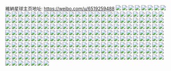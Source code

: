 維納星球主页地址: https://weibo.com/u/6519259488 
![](https://wx4.sinaimg.cn/mw2000/0077c9cAgy1h95rxuklvdj30zg1batd1.jpg) 
![](https://wx4.sinaimg.cn/mw2000/0077c9cAgy1h95rxuwqaoj30zg1baag0.jpg) 
![](https://wx4.sinaimg.cn/mw2000/0077c9cAgy1h95rxu7s5ij30zk1betbo.jpg) 
![](https://wx4.sinaimg.cn/mw2000/0077c9cAgy1h95rxwwo2jj30wi1ycdxg.jpg) 
![](https://wx4.sinaimg.cn/mw2000/0077c9cAgy1h95kylqwgij328d2z54qr.jpg) 
![](https://wx4.sinaimg.cn/mw2000/0077c9cAgy1h95kync8o0j32c03401kz.jpg) 
![](https://wx4.sinaimg.cn/mw2000/0077c9cAgy1h95kyjw7qlj31zz2nzu0x.jpg) 
![](https://wx4.sinaimg.cn/mw2000/0077c9cAgy1h95kyoscbnj32c03401kz.jpg) 
![](https://wx4.sinaimg.cn/mw2000/0077c9cAgy1h95kypwkj5j32c0340e82.jpg) 
![](https://wx4.sinaimg.cn/mw2000/0077c9cAgy1h95kyr33klj32c0340kjm.jpg) 
![](https://wx4.sinaimg.cn/mw2000/0077c9cAgy1h8ohmef42cj30k00jcwf3.jpg) 
![](https://wx4.sinaimg.cn/mw2000/0077c9cAgy1h8mgyhl06fj30wi0nijxa.jpg) 
![](https://wx4.sinaimg.cn/mw2000/0077c9cAly1h7zuetyojgj324u2o1npe.jpg) 
![](https://wx4.sinaimg.cn/mw2000/0077c9cAly1h7zuf02850j321g2pyhdv.jpg) 
![](https://wx4.sinaimg.cn/mw2000/0077c9cAly1h7zuf2iwokj318g1uo1kx.jpg) 
![](https://wx4.sinaimg.cn/mw2000/0077c9cAly1h7zuf3bakoj311w1ku4io.jpg) 
![](https://wx4.sinaimg.cn/mw2000/0077c9cAly1h7zuf4ewi2j318g1uo4ow.jpg) 
![](https://wx4.sinaimg.cn/mw2000/0077c9cAgy1h7uqhddxibj32dr36cnpe.jpg) 
![](https://wx4.sinaimg.cn/mw2000/0077c9cAgy1h7uqhe43v7j31uo18gtvp.jpg) 
![](https://wx4.sinaimg.cn/mw2000/0077c9cAgy1h7uqheoruyj317j1tb7lw.jpg) 
![](https://wx4.sinaimg.cn/mw2000/0077c9cAgy1h7uqh9a5nnj318g1uo4qp.jpg) 
![](https://wx4.sinaimg.cn/mw2000/0077c9cAgy1h7uqhg7erpj32c0340hdu.jpg) 
![](https://wx4.sinaimg.cn/mw2000/0077c9cAgy1h7uqhi2lkqj32c0340b2a.jpg) 
![](https://wx4.sinaimg.cn/mw2000/0077c9cAgy1h7uqhjpxxej32c0340qv5.jpg) 
![](https://wx4.sinaimg.cn/mw2000/0077c9cAgy1h7noh05152j30wi1ycn2v.jpg) 
![](https://wx4.sinaimg.cn/mw2000/0077c9cAgy1h7nohmpgajj30du0omn06.jpg) 
![](https://wx4.sinaimg.cn/mw2000/0077c9cAgy1h7j1dj8vd7j30wi1yce81.jpg) 
![](https://wx4.sinaimg.cn/mw2000/0077c9cAgy1h7j1dlqecaj30wi1ychdt.jpg) 
![](https://wx4.sinaimg.cn/mw2000/0077c9cAgy1h7damkboigj30wi16swlz.jpg) 
![](https://wx4.sinaimg.cn/mw2000/0077c9cAgy1h7cux9eszkj32c034d7ho.jpg) 
![](https://wx4.sinaimg.cn/mw2000/0077c9cAgy1h7cuxa2rcij30r50i4mxq.jpg) 
![](https://wx4.sinaimg.cn/mw2000/0077c9cAgy1h78pxe1btlj31yc0winpe.jpg) 
![](https://wx4.sinaimg.cn/mw2000/0077c9cAgy1h78oz6msdfj312v1mb75w.jpg) 
![](https://wx4.sinaimg.cn/mw2000/0077c9cAgy1h78oz70z3bj30zk1be430.jpg) 
![](https://wx4.sinaimg.cn/mw2000/0077c9cAgy1h70mbeucsmj32c0340hdw.jpg) 
![](https://wx4.sinaimg.cn/mw2000/0077c9cAgy1h70mbhvxl8j32av32hb2a.jpg) 
![](https://wx4.sinaimg.cn/mw2000/0077c9cAgy1h70mbakvwvj328h2zbkjn.jpg) 
![](https://wx4.sinaimg.cn/mw2000/0077c9cAgy1h70mblinqej326z2xbke3.jpg) 
![](https://wx4.sinaimg.cn/mw2000/0077c9cAgy1h70mbp88d5j328l2zgqre.jpg) 
![](https://wx4.sinaimg.cn/mw2000/0077c9cAgy1h70mbujqtqj32542uu7wk.jpg) 
![](https://wx4.sinaimg.cn/mw2000/0077c9cAgy1h70mbyliapj324a2tvu0y.jpg) 
![](https://wx4.sinaimg.cn/mw2000/0077c9cAgy1h70mgdqcrnj31sc2ds4ax.jpg) 
![](https://wx4.sinaimg.cn/mw2000/0077c9cAgy1h6sbuw4gz8j30wi1ycn5s.jpg) 
![](https://wx4.sinaimg.cn/mw2000/0077c9cAgy1h6kh4ctrd3j30wi1yc7wh.jpg) 
![](https://wx4.sinaimg.cn/mw2000/0077c9cAgy1h6341urwuhj32222qrn8w.jpg) 
![](https://wx4.sinaimg.cn/mw2000/0077c9cAgy1h6341tnqrqj30zg1be0y9.jpg) 
![](https://wx4.sinaimg.cn/mw2000/0077c9cAgy1h634213fmqj32c0340wyt.jpg) 
![](https://wx4.sinaimg.cn/mw2000/0077c9cAgy1h5i61g82w3j33402c0qv6.jpg) 
![](https://wx4.sinaimg.cn/mw2000/0077c9cAgy1h5i61hyqv6j322w2runpe.jpg) 
![](https://wx4.sinaimg.cn/mw2000/0077c9cAgy1h5dlhsf0acj32c0340b29.jpg) 
![](https://wx4.sinaimg.cn/mw2000/0077c9cAgy1h5bwh0yazxj30wi1yc1kx.jpg) 
![](https://wx4.sinaimg.cn/mw2000/0077c9cAgy1h5bwh3a8qrj30wi1yc7pm.jpg) 
![](https://wx4.sinaimg.cn/mw2000/0077c9cAgy1h543m46um0j31wj2uskjl.jpg) 
![](https://wx4.sinaimg.cn/mw2000/0077c9cAgy1h543lw3dauj322o340hdt.jpg) 
![](https://wx4.sinaimg.cn/mw2000/0077c9cAgy1h543lsqf74j31sr2p4e38.jpg) 
![](https://wx4.sinaimg.cn/mw2000/0077c9cAgy1h543m84hukj322o340qv5.jpg) 
![](https://wx4.sinaimg.cn/mw2000/0077c9cAgy1h543myntu7j32c033vb2d.jpg) 
![](https://wx4.sinaimg.cn/mw2000/0077c9cAgy1h543lqeebij32c033vx6r.jpg) 
![](https://wx4.sinaimg.cn/mw2000/0077c9cAgy1h543m0ockqj322o340npd.jpg) 
![](https://wx4.sinaimg.cn/mw2000/0077c9cAgy1h521k04of8j32c03407wi.jpg) 
![](https://wx4.sinaimg.cn/mw2000/0077c9cAgy1h521k3n3k8j32c0340npf.jpg) 
![](https://wx4.sinaimg.cn/mw2000/0077c9cAgy1h521k5mi70j32c0340hdu.jpg) 
![](https://wx4.sinaimg.cn/mw2000/0077c9cAgy1h521k9q040j32c0340u0z.jpg) 
![](https://wx4.sinaimg.cn/mw2000/0077c9cAgy1h4xhiv84u3j31px1px7wh.jpg) 
![](https://wx4.sinaimg.cn/mw2000/0077c9cAgy1h4xhj0cuqdj33344mokjp.jpg) 
![](https://wx4.sinaimg.cn/mw2000/0077c9cAgy1h4xhj5f4ymj30u0140tgr.jpg) 
![](https://wx4.sinaimg.cn/mw2000/0077c9cAgy1h4uw84n2jej322j340npd.jpg) 
![](https://wx4.sinaimg.cn/mw2000/0077c9cAgy1h4uw86dm19j322o3401ky.jpg) 
![](https://wx4.sinaimg.cn/mw2000/0077c9cAgy1h4uw82hq75j322o340u0x.jpg) 
![](https://wx4.sinaimg.cn/mw2000/0077c9cAgy1h4uw7zpy2kj322o3401ky.jpg) 
![](https://wx4.sinaimg.cn/mw2000/0077c9cAgy1h4uw886y1lj322o340b2a.jpg) 
![](https://wx4.sinaimg.cn/mw2000/0077c9cAgy1h4uw8be0n3j33344mo1kz.jpg) 
![](https://wx4.sinaimg.cn/mw2000/0077c9cAgy1h4nfm8mwcmj32c033vx6p.jpg) 
![](https://wx4.sinaimg.cn/mw2000/0077c9cAgy1h4nfmxxtngj329r310kjm.jpg) 
![](https://wx4.sinaimg.cn/mw2000/0077c9cAgy1h4nfm6est8j31qc2b5qv5.jpg) 
![](https://wx4.sinaimg.cn/mw2000/0077c9cAgy1h4nfmz9psyj30z61be4ed.jpg) 
![](https://wx4.sinaimg.cn/mw2000/0077c9cAgy1h4nflwg3l5j322n3401kx.jpg) 
![](https://wx4.sinaimg.cn/mw2000/0077c9cAgy1h4nfm4gqeoj322o340kjl.jpg) 
![](https://wx4.sinaimg.cn/mw2000/0077c9cAgy1h4h64vduzzj322o3404qq.jpg) 
![](https://wx4.sinaimg.cn/mw2000/0077c9cAgy1h4h64x13yej322o340x6p.jpg) 
![](https://wx4.sinaimg.cn/mw2000/0077c9cAgy1h4h64y88a0j321131skjl.jpg) 
![](https://wx4.sinaimg.cn/mw2000/0077c9cAgy1h4h6501k0sj322o3401ky.jpg) 
![](https://wx4.sinaimg.cn/mw2000/0077c9cAgy1h4h651x88ij322o340npd.jpg) 
![](https://wx4.sinaimg.cn/mw2000/0077c9cAgy1h4h6672151j322o340u0x.jpg) 
![](https://wx4.sinaimg.cn/mw2000/0077c9cAgy1h4cecpsjcgj313d0ovgqn.jpg) 
![](https://wx4.sinaimg.cn/mw2000/0077c9cAgy1h4cecqgo9aj30u00ma76j.jpg) 
![](https://wx4.sinaimg.cn/mw2000/0077c9cAgy1h40h6rxcksj30on1hcdjl.jpg) 
![](https://wx4.sinaimg.cn/mw2000/0077c9cAgy1h3yqcyslnxj31qv3407wh.jpg) 
![](https://wx4.sinaimg.cn/mw2000/0077c9cAgy1h3cpxthxbdj30oa0oawjf.jpg) 
![](https://wx4.sinaimg.cn/mw2000/0077c9cAgy1h3cpxtw8k8j30u00u0jxl.jpg) 
![](https://wx4.sinaimg.cn/mw2000/0077c9cAgy1h3cpxvefo5j31uo18g7wh.jpg) 
![](https://wx4.sinaimg.cn/mw2000/0077c9cAgy1h3cpxt2ipyj31uo18g7wh.jpg) 
![](https://wx4.sinaimg.cn/mw2000/0077c9cAgy1h2ma28konkj32c02c0x6p.jpg) 
![](https://wx4.sinaimg.cn/mw2000/0077c9cAgy1h2ma3uondej30u01hcthk.jpg) 
![](https://wx4.sinaimg.cn/mw2000/0077c9cAgy1h2ma3v6orgj30u01hcgpk.jpg) 
![](https://wx4.sinaimg.cn/mw2000/0077c9cAgy1h2ma3wf7rfj30zg1ba7a3.jpg) 
![](https://wx4.sinaimg.cn/mw2000/0077c9cAgy1h2ma3wvskhj30zg1ban2w.jpg) 
![](https://wx4.sinaimg.cn/mw2000/0077c9cAgy1h2ma3u0k9oj30s21dvjxu.jpg) 
![](https://wx4.sinaimg.cn/mw2000/0077c9cAgy1h2ma3vw8bgj30zg1ban3k.jpg) 
![](https://wx4.sinaimg.cn/mw2000/0077c9cAgy1h1bzc33qtlj31sc2ds4qq.jpg) 
![](https://wx4.sinaimg.cn/mw2000/0077c9cAgy1h1bzc4lxe5j32c0340e82.jpg) 
![](https://wx4.sinaimg.cn/mw2000/0077c9cAgy1h1bzc76i0nj33402c04qr.jpg) 
![](https://wx4.sinaimg.cn/mw2000/0077c9cAgy1h1bzca32whj33402c0x6q.jpg) 
![](https://wx4.sinaimg.cn/mw2000/0077c9cAgy1h1bzcciv4jj31sc2dsu0x.jpg) 
![](https://wx4.sinaimg.cn/mw2000/0077c9cAgy1h1bzcgd34wj325i25inpf.jpg) 
![](https://wx4.sinaimg.cn/mw2000/0077c9cAgy1h18gon5gp4j30u01sxqbi.jpg) 
![](https://wx4.sinaimg.cn/mw2000/0077c9cAgy1h18gonqxrmj30u01sxqbl.jpg) 
![](https://wx4.sinaimg.cn/mw2000/0077c9cAgy1h18goe8t4lj30go0fagm6.jpg) 
![](https://wx4.sinaimg.cn/mw2000/0077c9cAgy1h066q2g838j32c0340u10.jpg) 
![](https://wx4.sinaimg.cn/mw2000/0077c9cAgy1h066q51atnj32c0340hdw.jpg) 
![](https://wx4.sinaimg.cn/mw2000/0077c9cAgy1h066q6lrvjj32c0340kjn.jpg) 
![](https://wx4.sinaimg.cn/mw2000/0077c9cAgy1gz6hcj729lj32c0340hdv.jpg) 
![](https://wx4.sinaimg.cn/mw2000/0077c9cAgy1gz6hck0or5j31lg24lkjl.jpg) 
![](https://wx4.sinaimg.cn/mw2000/0077c9cAgy1gz6hclng7bj32c02c04qs.jpg) 
![](https://wx4.sinaimg.cn/mw2000/0077c9cAgy1gz6hcmnekbj32832837wi.jpg) 
![](https://wx4.sinaimg.cn/mw2000/0077c9cAgy1gz6hcnrehmj32c02c0hdu.jpg) 
![](https://wx4.sinaimg.cn/mw2000/0077c9cAgy1gz6hcopa71j32c02hce82.jpg) 
![](https://wx4.sinaimg.cn/mw2000/0077c9cAgy1gz6hcq02mvj32c02mcx6p.jpg) 
![](https://wx4.sinaimg.cn/mw2000/0077c9cAgy1gz6hcqz6p4j32c02c04qq.jpg) 
![](https://wx4.sinaimg.cn/mw2000/0077c9cAgy1gz6hcsbb9kj325p25p7wi.jpg) 
![](https://wx4.sinaimg.cn/mw2000/0077c9cAgy1gz6hchtdk4j32c02dib2a.jpg) 
![](https://wx4.sinaimg.cn/mw2000/0077c9cAgy1gz6hctlp3oj327i27ib2a.jpg) 
![](https://wx4.sinaimg.cn/mw2000/0077c9cAgy1gytd39eb0hj32c03401kz.jpg) 
![](https://wx4.sinaimg.cn/mw2000/0077c9cAgy1gxc630c1ikj333y25f1ky.jpg) 
![](https://wx4.sinaimg.cn/mw2000/0077c9cAgy1gx0qxlekpcj32c03404qq.jpg) 
![](https://wx4.sinaimg.cn/mw2000/0077c9cAgy1gwu4l7ml1gj31sc2dsx6p.jpg) 
![](https://wx4.sinaimg.cn/mw2000/0077c9cAgy1gvxpco0ql7j32c0340e82.jpg) 
![](https://wx4.sinaimg.cn/mw2000/0077c9cAgy1gvxpcmox14j30wi1yck69.jpg) 
![](https://wx4.sinaimg.cn/mw2000/0077c9cAgy1gvplp8nequj63402c0npe02.jpg) 
![](https://wx4.sinaimg.cn/mw2000/0077c9cAgy1gvplpbimnlj62c03401l002.jpg) 
![](https://wx4.sinaimg.cn/mw2000/0077c9cAgy1gvplpefqjej62c0340qv602.jpg) 
![](https://wx4.sinaimg.cn/mw2000/0077c9cAgy1gvplpclvh4j63402c0u0x02.jpg) 
![](https://wx4.sinaimg.cn/mw2000/0077c9cAgy1gvplp6wn24j62c0340b2b02.jpg) 
![](https://wx4.sinaimg.cn/mw2000/0077c9cAgy1gvplpgwcrnj63402c07wj02.jpg) 
![](https://wx4.sinaimg.cn/mw2000/0077c9cAgy1gvplu4rojzj62c0340x6r02.jpg) 
![](https://wx4.sinaimg.cn/mw2000/0077c9cAgy1gvplu2c3j3j61hc0u0alt02.jpg) 
![](https://wx4.sinaimg.cn/mw2000/0077c9cAgy1gvplve58m7j62c0340x6s02.jpg) 
![](https://wx4.sinaimg.cn/mw2000/0077c9cAgy1guz2ow49gcj60wa1rbn3y02.jpg) 
![](https://wx4.sinaimg.cn/mw2000/0077c9cAgy1gty1zwh85cj33402c04qr.jpg) 
![](https://wx4.sinaimg.cn/mw2000/0077c9cAgy1gtujj93k3uj31sc2dse81.jpg) 
![](https://wx4.sinaimg.cn/mw2000/0077c9cAgy1gtujjc1d7tj33402c0kjm.jpg) 
![](https://wx4.sinaimg.cn/mw2000/0077c9cAgy1gtujjayjmbj31sc2dsqv5.jpg) 
![](https://wx4.sinaimg.cn/mw2000/0077c9cAgy1gtpw470sdsj30wi16cgoy.jpg) 
![](https://wx4.sinaimg.cn/mw2000/0077c9cAgy1gtpw48f4nfj32c0340e82.jpg) 
![](https://wx4.sinaimg.cn/mw2000/0077c9cAgy1gtpw4923g5j30wi0vb0vj.jpg) 
![](https://wx4.sinaimg.cn/mw2000/0077c9cAgy1gtpw4ayfkoj33402c0b2c.jpg) 
![](https://wx4.sinaimg.cn/mw2000/0077c9cAgy1gtpw4e41blj33402c0x6r.jpg) 
![](https://wx4.sinaimg.cn/mw2000/0077c9cAgy1gtpw4fkplgj30tt1gz13w.jpg) 
![](https://wx4.sinaimg.cn/mw2000/0077c9cAgy1gtpw4667cyj33402c04qq.jpg) 
![](https://wx4.sinaimg.cn/mw2000/0077c9cAgy1gtpw4ixiifj33402c0qv7.jpg) 
![](https://wx4.sinaimg.cn/mw2000/0077c9cAgy1gtgtk2yhhjj32dr1sgqv5.jpg) 
![](https://wx4.sinaimg.cn/mw2000/0077c9cAgy1gtgtk5lhsdj31sg2ds7wh.jpg) 
![](https://wx4.sinaimg.cn/mw2000/0077c9cAgy1gtgtk1b7huj33402c0b29.jpg) 
![](https://wx4.sinaimg.cn/mw2000/0077c9cAgy1gtgtk44xunj33402c07wh.jpg) 
![](https://wx4.sinaimg.cn/mw2000/0077c9cAgy1gtg9rdlsh4j32c0340qv5.jpg) 
![](https://wx4.sinaimg.cn/mw2000/0077c9cAgy1gtg9ropk7rj32c0340x6p.jpg) 
![](https://wx4.sinaimg.cn/mw2000/0077c9cAgy1gtczrz99d7j32c0340u0y.jpg) 
![](https://wx4.sinaimg.cn/mw2000/0077c9cAgy1gtczs2mgm7j32c0340e81.jpg) 
![](https://wx4.sinaimg.cn/mw2000/0077c9cAgy1gtczs4so5wj30n00ukdoy.jpg) 
![](https://wx4.sinaimg.cn/mw2000/0077c9cAgy1grnynodo0wj33402c0x6t.jpg) 
![](https://wx4.sinaimg.cn/mw2000/0077c9cAgy1grnymt3ln6j33402c07wj.jpg) 
![](https://wx4.sinaimg.cn/mw2000/0077c9cAgy1grnyp56t5bj310f0qsam4.jpg) 
![](https://wx4.sinaimg.cn/mw2000/0077c9cAgy1grnyp8z133j32c02c07wi.jpg) 
![](https://wx4.sinaimg.cn/mw2000/0077c9cAgy1grnypde3mfj32ds1sgkjl.jpg) 
![](https://wx4.sinaimg.cn/mw2000/0077c9cAgy1grnyn2s5p8j32c0340u0y.jpg) 
![](https://wx4.sinaimg.cn/mw2000/0077c9cAgy1grnymtvk9bj312l1beqdw.jpg) 
![](https://wx4.sinaimg.cn/mw2000/0077c9cAgy1grnypjhv5wj33402c04qr.jpg) 
![](https://wx4.sinaimg.cn/mw2000/0077c9cAgy1grnypkf9qfj31881ja4gw.jpg) 
![](https://wx4.sinaimg.cn/mw2000/0077c9cAly1go0xwkipv7j32c03401kx.jpg) 
![](https://wx4.sinaimg.cn/mw2000/0077c9cAly1gmm9hddtmmj31vz279b29.jpg) 
![](https://wx4.sinaimg.cn/mw2000/0077c9cAly1gm515qsk76j30uq0mwadk.jpg) 
![](https://wx4.sinaimg.cn/mw2000/0077c9cAly1glim64euk9j32c02c0aip.jpg) 
![](https://wx4.sinaimg.cn/mw2000/0077c9cAly1glim63w0cej30yi0ixwkm.jpg) 
![](https://wx4.sinaimg.cn/mw2000/0077c9cAly1gl89pxeijtj32c02c0al0.jpg) 
![](https://wx4.sinaimg.cn/mw2000/0077c9cAly1gkq1mrd53gj33400wrdr7.jpg) 
![](https://wx4.sinaimg.cn/mw2000/0077c9cAly1gkk0bctgfwj329y29ynpe.jpg) 
![](https://wx4.sinaimg.cn/mw2000/0077c9cAly1gkk0baw5jej32c02c0tl4.jpg) 
![](https://wx4.sinaimg.cn/mw2000/0077c9cAly1gkk0bhpgb4j32c02c0wts.jpg) 
![](https://wx4.sinaimg.cn/mw2000/0077c9cAly1gkk0bdub2uj32c02c0wnz.jpg) 
![](https://wx4.sinaimg.cn/mw2000/0077c9cAly1gkk0bgac10j32c02c01a6.jpg) 
![](https://wx4.sinaimg.cn/mw2000/0077c9cAly1gkk0bjmrw6j32c02c0x6p.jpg) 
![](https://wx4.sinaimg.cn/mw2000/0077c9cAly1gkitjq7hl6j32c02c0nl3.jpg) 
![](https://wx4.sinaimg.cn/mw2000/0077c9cAly1gk2kmpiifpj32c02c0hdt.jpg) 
![](https://wx4.sinaimg.cn/mw2000/0077c9cAly1gipye981yoj32c0340x6p.jpg) 
![](https://wx4.sinaimg.cn/mw2000/0077c9cAgy1gi35mb1cy3j32c0340kjm.jpg) 
![](https://wx4.sinaimg.cn/mw2000/0077c9cAgy1gi35mdprabj31w02ionpd.jpg) 
![](https://wx4.sinaimg.cn/mw2000/0077c9cAgy1gi35mzu7czj32c03404qr.jpg) 
![](https://wx4.sinaimg.cn/mw2000/0077c9cAgy1gi35n57jjaj32c0340x6p.jpg) 
![](https://wx4.sinaimg.cn/mw2000/0077c9cAgy1gi35m5szxxj32c0350b2a.jpg) 
![](https://wx4.sinaimg.cn/mw2000/0077c9cAgy1gi35ne9sc1j32c0340x6q.jpg) 
![](https://wx4.sinaimg.cn/mw2000/0077c9cAgy1gi35ni6nggj32c0340x6p.jpg) 
![](https://wx4.sinaimg.cn/mw2000/0077c9cAgy1gi35nqouwij32c0340x6p.jpg) 
![](https://wx4.sinaimg.cn/mw2000/0077c9cAgy1gi35nly05wj32c0340kjm.jpg) 
![](https://wx4.sinaimg.cn/mw2000/0077c9cAgy1gi35nuimusj32c03404qq.jpg) 
![](https://wx4.sinaimg.cn/mw2000/0077c9cAgy1gi35mnvebaj32c034o1ky.jpg) 
![](https://wx4.sinaimg.cn/mw2000/0077c9cAgy1ghxpwmrkeej32ds1sf7wh.jpg) 
![](https://wx4.sinaimg.cn/mw2000/0077c9cAly1ghvf139p9xj32c02c0nfk.jpg) 
![](https://wx4.sinaimg.cn/mw2000/0077c9cAly1ghvf15gytuj32c02c0ni6.jpg) 
![](https://wx4.sinaimg.cn/mw2000/0077c9cAly1ghvf174nyoj33402c0kfs.jpg) 
![](https://wx4.sinaimg.cn/mw2000/0077c9cAly1ghvf19saivj32c0340b29.jpg) 
![](https://wx4.sinaimg.cn/mw2000/0077c9cAly1ghhhwuqs7sj33402c0e81.jpg) 
![](https://wx4.sinaimg.cn/mw2000/0077c9cAly1ghhhww1p6ij32c0340npd.jpg) 
![](https://wx4.sinaimg.cn/mw2000/0077c9cAly1gh8bh0amrqj33402c04p2.jpg) 
![](https://wx4.sinaimg.cn/mw2000/0077c9cAgy1geb2xszu0xj32c02c04qr.jpg) 
![](https://wx4.sinaimg.cn/mw2000/0077c9cAgy1gbpen2nhlsj32c02c0qv6.jpg) 
![](https://wx4.sinaimg.cn/mw2000/0077c9cAgy1gawjxd8v5fj31ko15unpe.jpg) 
![](https://wx4.sinaimg.cn/mw2000/0077c9cAgy1gawjxa4738j30q80efwgw.jpg) 
![](https://wx4.sinaimg.cn/mw2000/0077c9cAgy1gawjxdsjd8j30q80gbdi0.jpg) 
![](https://wx4.sinaimg.cn/mw2000/0077c9cAgy1gawjxe3we7j30er0q8dhv.jpg) 
![](https://wx4.sinaimg.cn/mw2000/0077c9cAgy1gau5ztej88j32c02c07wi.jpg) 
![](https://wx4.sinaimg.cn/mw2000/0077c9cAgy1g58luc7v7tj31400u046w.jpg) 
![](https://wx4.sinaimg.cn/mw2000/0077c9cAly1g3sgssmr9hj32c029w4qp.jpg) 
![](https://wx4.sinaimg.cn/mw2000/0077c9cAly1fwnv0rctp7j30yi1pcb2b.jpg) 
![](https://wx4.sinaimg.cn/mw2000/0077c9cAly1fwnv0a2103j30yi1260xa.jpg) 
![](https://wx4.sinaimg.cn/mw2000/0077c9cAly1fv3pdkavwrj30go0bq3z5.jpg) 

